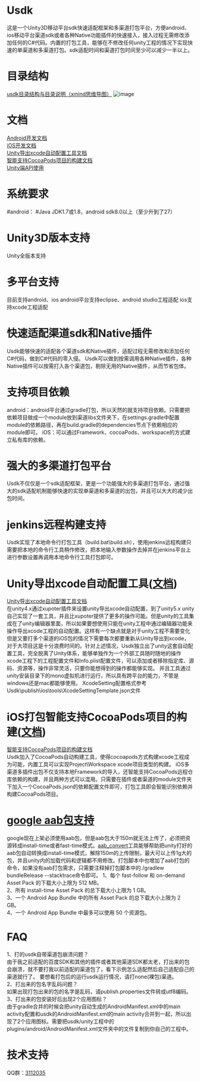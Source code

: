 # Usdk 
这是一个Unity3D移动平台sdk快速适配框架和多渠道打包平台，方便android、ios移动平台渠道sdk或者各种Native功能插件的快速接入，接入过程无需修改添加任何的C#代码。内置的打包工具，能够在不修改任何unity工程的情况下实现快速的单渠道和多渠道打包。sdk适配时间和渠道打包时间至少可以减少一半以上。

# 目录结构
[usdk目录结构与目录说明（xmind思维导图）](https://github.com/honghuachen/Usdk/blob/master/doc/Usdk%E9%A1%B9%E7%9B%AE%E7%BB%93%E6%9E%84%E8%AF%B4%E6%98%8E.xmind)
![image](https://github.com/honghuachen/Usdk/blob/master/doc/Usdk%E9%A1%B9%E7%9B%AE%E7%BB%93%E6%9E%84%E8%AF%B4%E6%98%8E.png)

# 文档
[Android开发文档](https://github.com/honghuachen/Usdk/blob/master/doc/Android%E5%BC%80%E5%8F%91%E6%96%87%E6%A1%A3.docx)  
[iOS开发文档](https://github.com/honghuachen/Usdk/blob/master/doc/iOS%E5%BC%80%E5%8F%91%E6%96%87%E6%A1%A3.docx)  
[Unity导出xcode自动配置工具文档](https://github.com/honghuachen/Usdk/blob/master/doc/Unity%E5%AF%BC%E5%87%BAxcode%E8%87%AA%E5%8A%A8%E9%85%8D%E7%BD%AE%E5%B7%A5%E5%85%B7.docx)  
[智能支持CocoaPods项目的构建文档](https://github.com/honghuachen/Usdk/blob/master/doc/CocoaPods%E6%9E%84%E5%BB%BA%E9%85%8D%E7%BD%AE.docx)  
[Unity端API使用](https://github.com/honghuachen/Usdk/blob/master/doc/Unity%E7%AB%AFAPI%E4%BD%BF%E7%94%A8.doc)  

# 系统要求
#android：
#Java JDK1.7或1.8，android sdk8.0以上（至少升到了27）

# Unity3D版本支持
Unity全版本支持

# 多平台支持
目前支持android、ios
android平台支持eclipse、android studio工程适配
ios支持xcode工程适配

# 快速适配渠道sdk和Native插件
Usdk能够快速的适配各个渠道sdk和Native插件，适配过程无需修改和添加任何C#代码，做到C#代码的零入侵。
Usdk可以做到按需调用各种Native插件，各种Native插件可以按需打入各个渠道包，剔除无用的Native插件，从而节省包体。

# 支持项目依赖
android：android平台通过gradle打包，所以天然的就支持项目依赖。只需要把依赖项目做成一个module放到渠道libs文件夹下，在settings.gradle中配置module的依赖路径，再在build.gradle的dependencies节点下依赖相应的module即可。
iOS：可以通过Framework、cocoaPods、workspace的方式建立私有库的依赖。

# 强大的多渠道打包平台
Usdk不仅仅是一个sdk适配框架，更是一个功能强大的多渠道打包平台，通过强大的sdk适配机制能够快速的实现单渠道和多渠道的出包，并且可以大大的减少出包时间。

# jenkins远程构建支持
Usdk实现了本地命令行打包工具（build.bat\build.sh），使用jenkins远程构建只需要把本地的命令行工具稍作修改，把本地输入参数操作去掉并在jenkins平台上进行参数设置再调用本地命令行工具打包即可。

# Unity导出xcode自动配置工具([文档](https://github.com/honghuachen/Usdk/blob/master/doc/Unity%E5%AF%BC%E5%87%BAxcode%E8%87%AA%E5%8A%A8%E9%85%8D%E7%BD%AE%E5%B7%A5%E5%85%B7.docx))
[Unity导出xcode自动配置工具文档](https://github.com/honghuachen/Usdk/blob/master/doc/Unity%E5%AF%BC%E5%87%BAxcode%E8%87%AA%E5%8A%A8%E9%85%8D%E7%BD%AE%E5%B7%A5%E5%85%B7.docx)  
在unity4.x通过xupoter插件来设置unity导出xcode自动配置，到了unity5.x unity自己实现了一套工具，并且比xupoter提供了更多的操作可能。但是unity的工具集成在了unity编辑器里面，所以如果要想使用只能在unity工程中通过编辑器功能来操作导出xcode工程的自动配置。这样有一个缺点就是对于unity工程不需要变化但是又要打多个渠道的iOS包的情况下需要每次都要重新从Unity导出到xcode，对于大项目这是十分浪费时间的。针对上述情况，Usdk独立出了unity这套自动配置工具，完全脱离了Unity体系，能够单独作为一个外部工具随时随地的操作xcode工程下的工程配置文件和Info.plist配置文件，可以添加或者移除指定库、源码、资源等，操作非常灵活，只要你能想得到的操作都能够实现。
并且工具通过unity安装目录下的mono虚拟机进行运行，所以具有跨平台的能力，不管是windows还是mac都能够使用。 
XcodeSetting配置格式参考Usdk\publish\ios\tools\XcodeSettingTemplate.json文件

# iOS打包智能支持CocoaPods项目的构建([文档](https://github.com/honghuachen/Usdk/blob/master/doc/CocoaPods%E6%9E%84%E5%BB%BA%E9%85%8D%E7%BD%AE.docx))
[智能支持CocoaPods项目的构建文档](https://github.com/honghuachen/Usdk/blob/master/doc/CocoaPods%E6%9E%84%E5%BB%BA%E9%85%8D%E7%BD%AE.docx)  
Usdk加入了CocoaPods自动构建工具，使得cocoapods方式构建xcode工程成为可能，内置工具可以实现Project\Workspace xcode项目类型的构建。
iOS多渠道多插件出包不仅支持本地Framework的导入，还智能支持CocoaPods远程仓库依赖的构建，并且两种方式可以混用。只需要在插件或者渠道的module文件夹下加入一个CocoaPods.json的依赖配置文件即可，打包工具即会智能识别依赖并构建CocoaPods项目。

# [google aab包支持](https://github.com/honghuachen/aab_convert)
google现在上架必须使用aab包，但是aab包大于150m就无法上传了，必须把资源转成install-time或者fast-time模式。[aab_convert](https://github.com/honghuachen/aab_convert)工具能够帮助把unity打好的aab包自动转换成install-time模式，解除150m的上传限制，最大可以上传1g大的包，并且unity内的加载代码和逻辑都不用修改。打包脚本中也增加了aab打包的命令，如果没有aab打包需求，只需要注释掉打包脚本中的./gradlew bundleRelease --stacktrace命令即可。
1、每个 fast-follow 和 on-demand Asset Pack 的下载大小上限为 512 MB。  
2、所有 install-time Asset Pack 的总下载大小上限为 1 GB。  
3、一个 Android App Bundle 中的所有 Asset Pack 的总下载大小上限为 2 GB。  
4、一个 Android App Bundle 中最多可以使用 50 个资源包。  

# FAQ
1、打的usdk自带渠道包崩溃问题？  
由于我之前适配的百度SDK和其他的插件或者其他渠道SDK都太老，打出来的包会崩溃，就不要打我以前适配的渠道包了，看下示例怎么适配然后自己适配自己的渠道就行了。
要想看打包后的运行usdk运行情况，请打none(裸包)渠道。  
2、打出来的包名字乱码问题？  
如果出现打包出来的包的名字是乱码，请publish.properties文件转成utf8编码。  
3、打出来的包安装好后出现2个应用图标？  
由于gradle合并的时候会把unity自动生成的AndroidManifest.xml中的main activity配置和usdk的AndroidManifest.xml的main activity合并到一起，所以出现了2个应用图标。需要把usdk/unity工程中的plugins/android/AndroidManifest.xml文件夹中的文件复制到你自己的工程中。

# 技术支持
QQ群：[3112035](https://jq.qq.com/?_wv=1027&k=5RKFifT)
